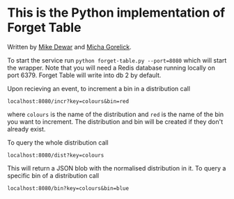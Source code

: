 # This is the Python implementation of Forget Table

Written by [Mike Dewar](http://twitter.com/mikedewar) and [Micha Gorelick](http://micha.gd/).

To start the service run `python forget-table.py --port=8080` which will start the wrapper. Note that you will need a Redis database running locally on port 6379. Forget Table will write into db 2 by default. 

Upon recieving an event, to increment a bin in a distribution call 

    localhost:8080/incr?key=colours&bin=red

where `colours` is the name of the distribution and `red` is the name of the bin you want to increment.
The distribution and bin will be created if they don't already exist. 

To query the whole distribution call

    localhost:8080/dist?key=colours

This will return a JSON blob with the normalised distribution in it. To query a specific bin of a distribution call 

    localhost:8080/bin?key=colours&bin=blue

